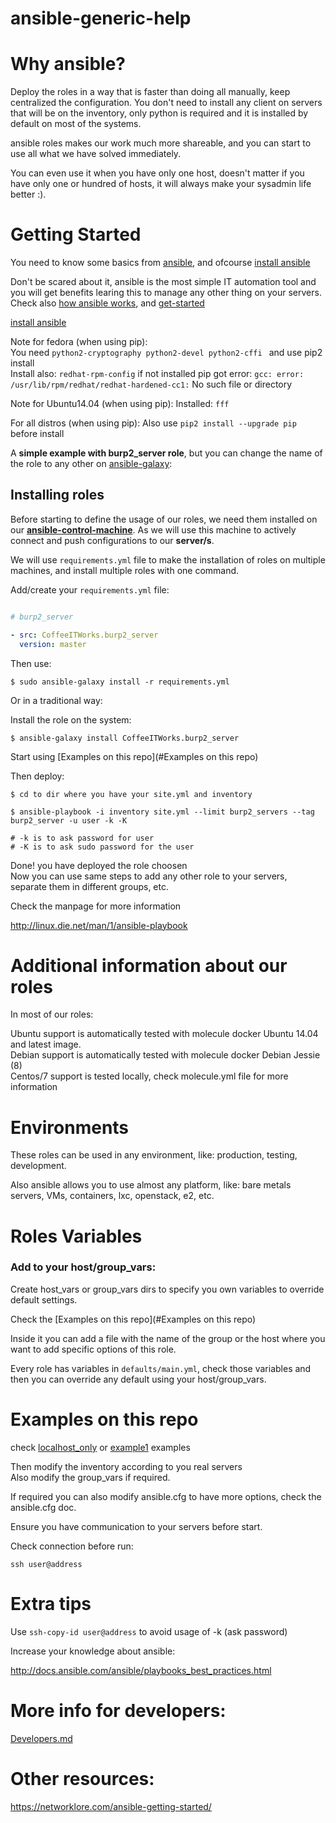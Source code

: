 # ansible-generic-help

Why ansible?
============

Deploy the roles in a way that is faster than doing all manually, keep centralized the configuration. 
You don't need to install any client on servers that will be on the inventory, only python is required and it is installed by default on most of the systems.

ansible roles makes our work much more shareable, and you can start to use all what we have solved immediately. 

You can even use it when you have only one host, doesn't matter if you have only one or hundred of hosts, it will always make your sysadmin life better :). 


Getting Started
================

You need to know some basics from [ansible](http://docs.ansible.com/ansible/quickstart.html), and ofcourse [install ansible](http://docs.ansible.com/ansible/intro_installation.html)

Don't be scared about it, ansible is the most simple IT automation tool and you will get benefits learing this to manage
any other thing on your servers. Check also [how ansible works](https://www.ansible.com/how-ansible-works), and [get-started](https://www.ansible.com/get-started)


[install ansible](http://docs.ansible.com/ansible/intro_installation.html)

Note for fedora (when using pip):  
You need `python2-cryptography python2-devel python2-cffi ` and use pip2 install  
Install also: `redhat-rpm-config` if not installed pip got error: `gcc: error: /usr/lib/rpm/redhat/redhat-hardened-cc1:` No such file or directory


Note for Ubuntu14.04 (when using pip):
Installed: `fff` 

For all distros (when using pip):
Also use `pip2 install --upgrade pip` before install  

A **simple example with burp2_server role**, but you can change the name of the role to any other on [ansible-galaxy](https://galaxy.ansible.com/):


Installing roles
----------------

Before starting to define the usage of our roles, we need them installed on our 
**[ansible-control-machine](http://docs.ansible.com/ansible/intro_installation.html#control-machine-requirements)**.
 As we will use this machine to actively connect and push configurations to our **server/s**. 


We will use `requirements.yml` file to make the installation of roles on multiple machines, and install multiple roles
with one command.

Add/create your `requirements.yml` file: 

```yaml

# burp2_server

- src: CoffeeITWorks.burp2_server
  version: master
```

Then use: 

    $ sudo ansible-galaxy install -r requirements.yml

Or in a traditional way:

Install the role on the system: 

    $ ansible-galaxy install CoffeeITWorks.burp2_server

Start using [Examples on this repo](#Examples on this repo)

Then deploy: 
    
    $ cd to dir where you have your site.yml and inventory
    
    $ ansible-playbook -i inventory site.yml --limit burp2_servers --tag burp2_server -u user -k -K 

    # -k is to ask password for user
    # -K is to ask sudo password for the user

Done! you have deployed the role choosen  
Now you can use same steps to add any other role to your servers, separate them in different groups, etc. 

Check the manpage for more information 

http://linux.die.net/man/1/ansible-playbook


Additional information about our roles
======================================

In most of our roles: 

Ubuntu support is automatically tested with molecule docker Ubuntu 14.04 and latest image.  
Debian support is automatically tested with molecule docker Debian Jessie (8)  
Centos/7 support is tested locally, check molecule.yml file for more information  


Environments
============

These roles can be used in any environment, like: production, testing, development.  

Also ansible allows you to use almost any platform, like: bare metals servers, VMs, containers, lxc, openstack, e2, etc. 


Roles Variables
===============

### Add to your host/group_vars:
 
Create host_vars or group_vars dirs to specify you own variables to override default settings.  

Check the [Examples on this repo](#Examples on this repo)  

Inside it you can add a file with the name of the group or the host where you want to add specific options of this role.  

Every role has variables in `defaults/main.yml`, check those variables and then you can override any default using your host/group_vars.  



Examples on this repo
=====================

check [localhost_only](localhost_only) or [example1](example1) examples

Then modify the inventory according to you real servers  
Also modify the group_vars if required.  

If required you can also modify ansible.cfg to have more options, check the ansible.cfg doc. 

Ensure you have communication to your servers before start.  

Check connection before run:

    ssh user@address

Extra tips
==========

Use `ssh-copy-id user@address` to avoid usage of -k (ask password)

Increase your knowledge about ansible: 

http://docs.ansible.com/ansible/playbooks_best_practices.html

More info for developers:
=========================

[Developers.md](Developers.md)

Other resources:
================

https://networklore.com/ansible-getting-started/
